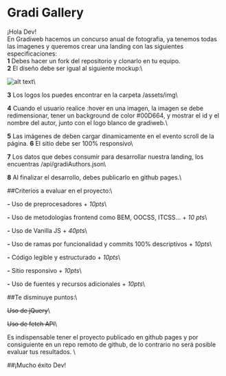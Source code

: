 # Gradi Gallery
¡Hola Dev!\
En Gradiweb hacemos un concurso anual de fotografia, ya tenemos todas las imagenes y queremos crear una landing con las siguientes especificaciones:\
**1** Debes hacer un fork del repositorio y clonarlo en tu equipo.\
**2** El diseño debe ser igual al siguiente mockup:\

![alt text](https://github.com/msoler18/Gradi-Gallery/blob/master/gradiweb_gallery_moqups.jpg)\

**3** Los logos los puedes encontrar en la carpeta /assets/img\

**4** Cuando el usuario realice :hover en una imagen, la imagen se debe redimensionar, tener un background de color #00D664, y mostrar el id y el nombre del autor, junto con el logo blanco de gradiweb.\

**5** Las imágenes de deben cargar dinamicamente en el evento scroll de la página.
**6** El sitio debe ser 100% responsivo\

**7** Los datos que debes consumir para desarrollar nuestra landing, los encuentras /api/gradiAuthors.json\

**8** Al finalizar el desarrollo, debes publicarlo en github pages.\

##Criterios a evaluar en el proyecto:\

**-** Uso de preprocesadores + *10pts*\

**-** Uso de metodologías frontend como BEM, OOCSS, ITCSS… + *10 pts*\

**-** Uso de Vanilla JS + *40pts*\

**-** Uso de ramas por funcionalidad y commits 100% descriptivos + *10pts*\

**-** Código legible y estructurado + *10pts*\

**-** Sitio responsivo + *10pts*\

**-** Uso de fuentes y recursos adicionales + *10pts*\

##Te disminuye puntos:\

~~Uso de jQuery~~\

~~Uso de fetch API~~\

Es indispensable tener el proyecto publicado en github pages y por consiguiente en un repo remoto de github, de lo contrario no será posible evaluar tus resultados. \

##¡Mucho éxito Dev!

